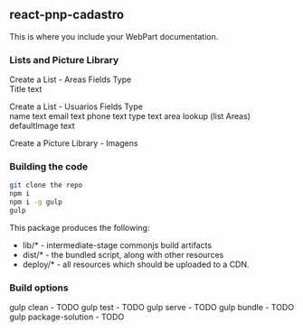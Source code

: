 ## react-pnp-cadastro

This is where you include your WebPart documentation.

### Lists and Picture Library

Create a List - Areas
Fields      Type       
Title       text


Create a List - Usuarios
Fields          Type       
name            text
email           text
phone           text
type            text
area            lookup (list Areas)
defaultImage    text


Create a Picture Library - Imagens


### Building the code

```bash
git clone the repo
npm i
npm i -g gulp
gulp
```

This package produces the following:

* lib/* - intermediate-stage commonjs build artifacts
* dist/* - the bundled script, along with other resources
* deploy/* - all resources which should be uploaded to a CDN.

### Build options

gulp clean - TODO
gulp test - TODO
gulp serve - TODO
gulp bundle - TODO
gulp package-solution - TODO
